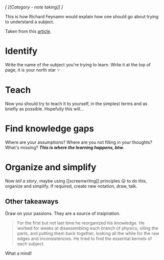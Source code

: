 *[ [[Category - note taking]] ]*

This is how Richard Feynamn would explain how one should go about trying to understand a subject. 

Taken from this [article](https://medium.com/taking-note/learning-from-the-feynman-technique-5373014ad230). 

# Identify
Write the name of the subject you're trying to learn. Write it at the top of page, it is your north star ✨ 

# Teach
Now you should try to teach it to yourself, in the simplest terms and as briefly as possible. Hopefully this will...

# Find knowledge gaps
Where are your assumptions? Where are you not filling in your thoughts? What's missing? ***This is where the learning happens, btw.***

# Organize and simplify
Now *tell a story*, maybe using [[screenwritng]] principles 😛 to do this, organize and simplify. If required, create new notation, draw, talk.

## Other takeaways
Draw on your passions. They are a source of insipiration. 

> For the first but not last time he reorganized his knowledge. He worked for weeks at disassembling each branch of physics, oiling the parts, and putting them back together, looking all the while for the raw edges and inconsistencies. He tried to find the essential kernels of each subject.

What a mind!
